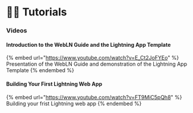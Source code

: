 # 👩🏫 Tutorials

### Videos

#### Introduction to the WebLN Guide and the Lightning App Template

{% embed url="https://www.youtube.com/watch?v=E_Ct2JoFYEo" %}
Presentation of the WebLN Guide and demonstration of the Lightning App Template
{% endembed %}

#### Building Your First Lightning Web App

{% embed url="https://www.youtube.com/watch?v=FT9MiC5pQh8" %}
Building your frist Lightning web app
{% endembed %}
